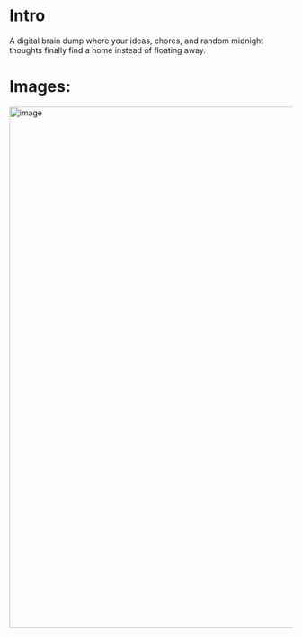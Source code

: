 # Intro
A digital brain dump where your ideas, chores, and random midnight thoughts finally find a home instead of floating away.
# Images:
<img width="1915" height="925" alt="image" src="https://github.com/user-attachments/assets/83b4a164-787f-4a5f-b7b4-2065f31d604e" />
